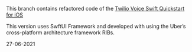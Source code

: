 This branch contains refactored code of the [Twilio Voice Swift Quickstart for iOS](https://github.com/twilio/voice-quickstart-swift)

This version uses SwftUI Framework and developed with using the Uber’s cross-platform architecture framework RIBs.

27-06-2021
